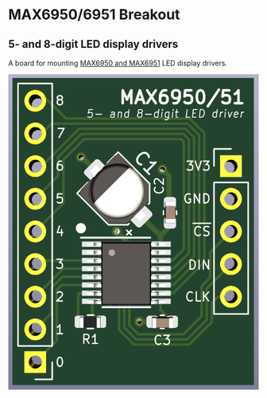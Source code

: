 # MAX6950/6951 Breakout
## 5- and 8-digit LED display drivers

A board for mounting [MAX6950 and
MAX6951](https://www.digikey.com/en/products/detail/inolux/IN-PI554FCH/7604874)
LED display drivers.

![PCB Image](board.png)


